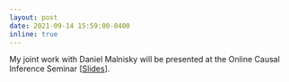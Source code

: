 ```yaml
---
layout: post
date: 2021-09-14 15:59:00-0400
inline: true
---
```


My joint work with Daniel Malnisky will be presented at the Online Causal Inference Seminar [[Slides](https://drive.google.com/file/d/1-yRmKnpwPSKiXlSq1sbaZ3Y0EqYeHy9U/view)].
